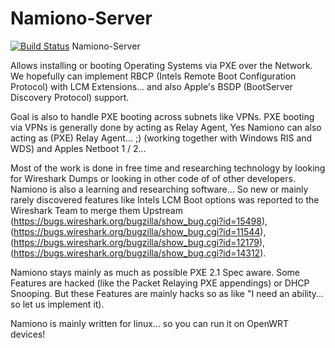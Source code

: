 # Namiono-Server
[![Build Status](https://travis-ci.org/FBLipke/Namiono-Server.svg?branch=master)](https://travis-ci.org/FBLipke/Namiono-Server)
Namiono-Server

Allows installing or booting Operating Systems via PXE over the Network. We hopefully can implement RBCP (Intels Remote Boot Configuration Protocol) with LCM Extensions... and also Apple's BSDP (BootServer Discovery Protocol) support. 

Goal is also to handle PXE booting across subnets like VPNs. PXE booting via VPNs is generally done by acting as Relay Agent,
Yes Namiono can also acting as (PXE) Relay Agent... ;) (working together with Windows RIS and WDS) and Apples Netboot 1 / 2...

Most of the work is done in free time and researching technology by looking for Wireshark Dumps or looking in other code of of other developers. Namiono is also a learning and researching software... So new or mainly rarely discovered features like Intels LCM Boot options was reported to the Wireshark Team to merge them Upstream (https://bugs.wireshark.org/bugzilla/show_bug.cgi?id=15498), (https://bugs.wireshark.org/bugzilla/show_bug.cgi?id=11544), (https://bugs.wireshark.org/bugzilla/show_bug.cgi?id=12179), (https://bugs.wireshark.org/bugzilla/show_bug.cgi?id=14312).

Namiono stays mainly as much as possible PXE 2.1 Spec aware. Some Features are hacked (like the Packet Relaying PXE appendings)
or DHCP Snooping. But these Features are mainly hacks so as like "I need an ability... so let us implement it).

Namiono is mainly written for linux... so you can run it on OpenWRT devices!
